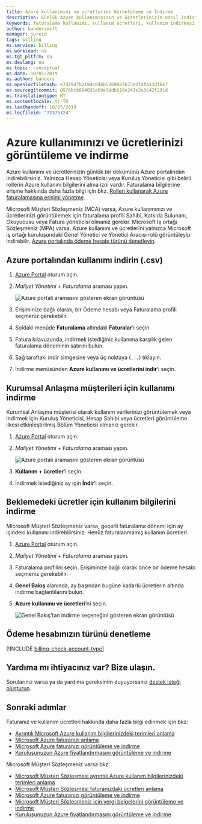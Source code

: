 ```yaml
---
title: Azure kullanımını ve ücretlerini Görüntüleme ve İndirme
description: Günlük Azure kullanımınızın ve ücretlerinizin nasıl indirileceğini veya görüntüleneceğini açıklar.
keywords: faturalama kullanımı, kullanım ücretleri, kullanım indirmesi, kullanımı görüntüleme, azure faturası, azure kullanımı
author: bandersmsft
manager: jureid
tags: billing
ms.service: billing
ms.workload: na
ms.tgt_pltfrm: na
ms.devlang: na
ms.topic: conceptual
ms.date: 10/01/2019
ms.author: banders
ms.openlocfilehash: e7d1947b2194c04bb5269887b73e2f4fa13df6e7
ms.sourcegitcommit: 0576bcb894031eb9e7ddb919e241e2e3c42f291d
ms.translationtype: HT
ms.contentlocale: tr-TR
ms.lasthandoff: 10/15/2019
ms.locfileid: "72375724"
---
```

# <a name="view-and-download-your-azure-usage-and-charges"></a>Azure kullanımınızı ve ücretlerinizi görüntüleme ve indirme

Azure kullanımı ve ücretlerinizin günlük bir dökümünü Azure portalından indirebilirsiniz. Yalnızca Hesap Yöneticisi veya Kuruluş Yöneticisi gibi belirli rollerin Azure kullanım bilgilerini alma izni vardır. Faturalama bilgilerine erişme hakkında daha fazla bilgi için bkz. [Rolleri kullanarak Azure faturalamasına erişimi yönetme](billing-manage-access.md).

Microsoft Müşteri Sözleşmeniz (MCA) varsa, Azure kullanımınızı ve ücretlerinizi görüntülemek için faturalama profili Sahibi, Katkıda Bulunanı, Okuyucusu veya Fatura yöneticisi olmanız gerekir.  Microsoft İş ortağı Sözleşmeniz (MPA) varsa, Azure kullanımı ve ücretlerini yalnızca Microsoft iş ortağı kuruluşundaki Genel Yönetici ve Yönetici Aracısı rolü görüntüleyip indirebilir. [Azure portalında ödeme hesabı türünü denetleyin](#check-your-billing-account-type).

## <a name="download-usage-from-the-azure-portal-csv"></a>Azure portalından kullanımı indirin (.csv)

1. [Azure Portal](https://portal.azure.com) oturum açın.
1. *Maliyet Yönetimi + Faturalama* araması yapın.

    ![Azure portalı aramasını gösteren ekran görüntüsü](./media/billing-download-azure-usage/portal-cm-billing-search.png)

1. Erişiminize bağlı olarak, bir Ödeme hesabı veya Faturalama profili seçmeniz gerekebilir.
1. Soldaki menüde **Faturalama** altındaki **Faturalar**’ı seçin.
1. Fatura kılavuzunda, indirmek istediğiniz kullanıma karşılık gelen faturalama döneminin satırını bulun.
1. Sağ taraftaki indir simgesine veya üç noktaya (`...`) tıklayın.
1. İndirme menüsünden **Azure kullanımı ve ücretlerini indir**’i seçin.

## <a name="download-usage-for-ea-customers"></a>Kurumsal Anlaşma müşterileri için kullanımı indirme

Kurumsal Anlaşma müşterisi olarak kullanım verilerinizi görüntülemek veya indirmek için Kuruluş Yöneticisi, Hesap Sahibi veya ücretleri görüntüleme ilkesi etkinleştirilmiş Bölüm Yöneticisi olmanız gerekir.

1. [Azure Portal](https://portal.azure.com) oturum açın.
1. *Maliyet Yönetimi + Faturalama* araması yapın.

    ![Azure portalı aramasını gösteren ekran görüntüsü](./media/billing-download-azure-usage/portal-cm-billing-search.png)

1. **Kullanım + ücretler**’i seçin.
1. İndirmek istediğiniz ay için **İndir**’i seçin.

## <a name="download-usage-for-pending-charges"></a>Beklemedeki ücretler için kullanım bilgilerini indirme

Microsoft Müşteri Sözleşmeniz varsa, geçerli faturalama dönemi için ay içindeki kullanımı indirebilirsiniz. Henüz faturalanmamış kullanım ücretleri.

1. [Azure Portal](https://portal.azure.com) oturum açın.
2. *Maliyet Yönetimi + Faturalama* araması yapın.
3. Faturalama profilini seçin. Erişiminize bağlı olarak önce bir ödeme hesabı seçmeniz gerekebilir.
4. **Genel Bakış** alanında, ay başından bugüne kadarki ücretlerin altında indirme bağlantılarını bulun.
5. **Azure kullanımı ve ücretleri**’ni seçin.

    ![Genel Bakış’tan indirme seçeneğini gösteren ekran görüntüsü](./media/billing-download-azure-usage/open-usage.png)

## <a name="check-your-billing-account-type"></a>Ödeme hesabınızın türünü denetleme
[!INCLUDE [billing-check-account-type](../../includes/billing-check-account-type.md)]

## <a name="need-help-contact-us"></a>Yardıma mı ihtiyacınız var? Bize ulaşın.

Sorularınız varsa ya da yardıma gereksinim duyuyorsanız [destek isteği oluşturun](https://go.microsoft.com/fwlink/?linkid=2083458).

## <a name="next-steps"></a>Sonraki adımlar

Faturanız ve kullanım ücretleri hakkında daha fazla bilgi edinmek için bkz:

- [Ayrıntılı Microsoft Azure kullanım bilgilerinizdeki terimleri anlama](billing-understand-your-usage.md)
- [Microsoft Azure faturanızı anlama](billing-understand-your-bill.md)
- [Microsoft Azure faturanızı görüntüleme ve indirme](billing-download-azure-invoice.md)
- [Kuruluşunuzun Azure fiyatlandırmasını görüntüleme ve indirme](billing-ea-pricing.md)

Microsoft Müşteri Sözleşmeniz varsa bkz:

- [Microsoft Müşteri Sözleşmesi ayrıntılı Azure kullanım bilgilerinizdeki terimleri anlama](billing-mca-understand-your-usage.md)
- [Microsoft Müşteri Sözleşmesi faturanızdaki ücretleri anlama](billing-mca-understand-your-bill.md)
- [Microsoft Azure faturanızı görüntüleme ve indirme](billing-download-azure-invoice.md)
- [Microsoft Müşteri Sözleşmeniz için vergi belgelerini görüntüleme ve indirme](billing-mca-download-tax-document.md)
- [Kuruluşunuzun Azure fiyatlandırmasını görüntüleme ve indirme](billing-ea-pricing.md)
